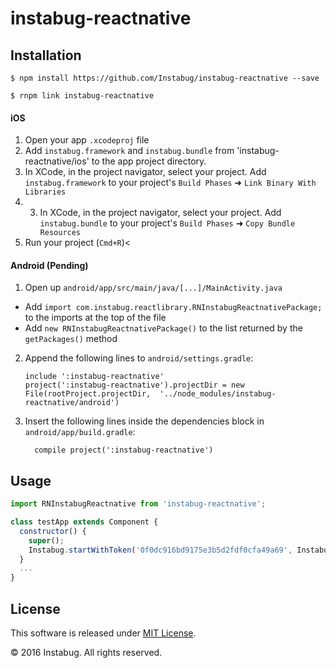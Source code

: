 
# instabug-reactnative

## Installation

`$ npm install https://github.com/Instabug/instabug-reactnative --save`

`$ rnpm link instabug-reactnative`

#### iOS

1. Open your app `.xcodeproj` file
2. Add `instabug.framework` and `instabug.bundle` from 'instabug-reactnative/ios' to the app project directory. 
3. In XCode, in the project navigator, select your project. Add `instabug.framework` to your project's `Build Phases` ➜ `Link Binary With Libraries`
4. 3. In XCode, in the project navigator, select your project. Add `instabug.bundle` to your project's `Build Phases` ➜ `Copy Bundle Resources`
5. Run your project (`Cmd+R`)<

#### Android (Pending)

1. Open up `android/app/src/main/java/[...]/MainActivity.java`
  - Add `import com.instabug.reactlibrary.RNInstabugReactnativePackage;` to the imports at the top of the file
  - Add `new RNInstabugReactnativePackage()` to the list returned by the `getPackages()` method
2. Append the following lines to `android/settings.gradle`:
  	```
  	include ':instabug-reactnative'
  	project(':instabug-reactnative').projectDir = new File(rootProject.projectDir, 	'../node_modules/instabug-reactnative/android')
  	```
3. Insert the following lines inside the dependencies block in `android/app/build.gradle`:
  	```
      compile project(':instabug-reactnative')
  	```

## Usage
```javascript
import RNInstabugReactnative from 'instabug-reactnative';

class testApp extends Component {
  constructor() {
    super();
    Instabug.startWithToken('0f0dc916bd9175e3b5d2fdf0cfa49a69', Instabug.IBGConstants.invocationEvent.FloatingButton);
  }
  ...
}
```
  
## License

This software is released under <a href="https://opensource.org/licenses/mit-license.php">MIT License</a>.

© 2016 Instabug. All rights reserved.